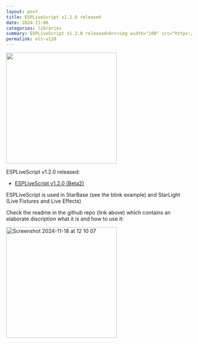 ```yaml
---
layout: post
title: ESPLiveScript v1.2.0 released
date: 2024-11-06
categories: libraries
summary: ESPLiveScript v1.2.0 released<br><img width="100" src="https://github.com/user-attachments/assets/f8126083-2324-4305-8abf-731d502617b6">
permalink: els-v120
---
```


<img width="300" src="https://github.com/user-attachments/assets/f8126083-2324-4305-8abf-731d502617b6">

ESPLiveScript v1.2.0 released: 
- [ESPLiveScript v1.2.0 (Beta2)](https://github.com/hpwit/ESPLiveScript)

ESPLiveScript is used in StarBase (see the blink example) and StarLight (Live Fixtures and Live Effects)

Check the readme in the github repo (link above) which contains an elaborate discription what it is and how to use it:

<img width="300" alt="Screenshot 2024-11-18 at 12 10 07" src="https://github.com/user-attachments/assets/5a906bc8-0c6a-469e-9a0e-3b4677f3ee7c">
